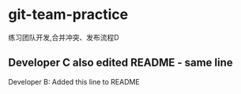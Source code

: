 # git-team-practice
练习团队开发,合并冲突、发布流程D
## Developer C also edited README - same line

Developer B: Added this line to README
